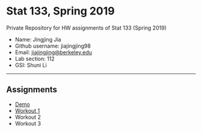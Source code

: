 # Stat 133, Spring 2019

Private Repository for HW assignments of Stat 133 (Spring 2019)

- Name: Jingjing Jia
- Github username: jiajingjing98
- Email: jiajingjing@berkeley.edu
- Lab section: 112
- GSI: Shuni Li

-----

## Assignments

- [Demo](demo)
- [Workout 1](workout1)
- Workout 2
- Workout 3


